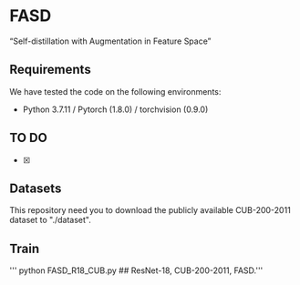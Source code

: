 # FASD
“Self-distillation with Augmentation in Feature Space”

## Requirements
We have tested the code on the following environments: 
* Python 3.7.11 / Pytorch (1.8.0) / torchvision (0.9.0)

## TO DO
- [x]

## Datasets
This repository need you to download the publicly available CUB-200-2011 dataset to "./dataset".

## Train
''' python FASD_R18_CUB.py ## ResNet-18, CUB-200-2011, FASD.'''
